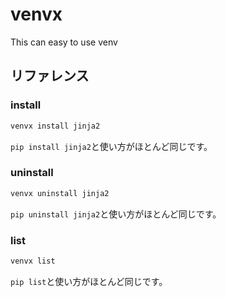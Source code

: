 # venvx
This can easy to use venv

## リファレンス

### install

```sh
venvx install jinja2
```

`pip install jinja2`と使い方がほとんど同じです。

### uninstall

```sh
venvx uninstall jinja2
```

`pip uninstall jinja2`と使い方がほとんど同じです。

### list

```sh
venvx list
```

`pip list`と使い方がほとんど同じです。
